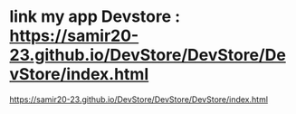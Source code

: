 
# link my app Devstore : https://samir20-23.github.io/DevStore/DevStore/DevStore/index.html
<a href="https://samir20-23.github.io/DevStore/DevStore/DevStore/index.html" >https://samir20-23.github.io/DevStore/DevStore/DevStore/index.html</a>
